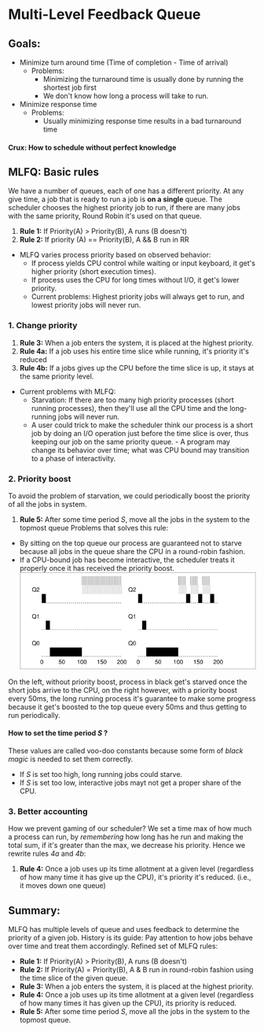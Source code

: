 # Multi-Level Feedback Queue
## Goals: 
- Minimize turn around time (Time of completion - Time of arrival)
	- Problems:  
		- Minimizing the turnaround time is usually done by running the shortest job first
		- We don't know how long a process will take to run. 
- Minimize response time
	- Problems: 
		- Usually minimizing response time results in a bad turnaround time

#### Crux: How to schedule without perfect knowledge

## MLFQ: Basic rules
We have a number of queues, each of one has a different priority. At any give time, a job that is ready to run a job is **on a single** queue. The scheduler chooses the highest priority job to run, if there are many jobs with the same priority, Round Robin it's used on that queue. 
1. **Rule 1:**  If Priority(A) > Priority(B), A runs (B doesn't)
2. **Rule 2:** If priority (A) == Priority(B), A && B run in RR

* MLFQ varies process priority based on observed behavior: 
	* If process yields CPU control while waiting or input keyboard, it get's higher priority (short execution times). 
	 - If process uses the CPU for long times without I/O, it get's lower priority. 
  * Current problems: Highest priority jobs will always get to run, and lowest priority jobs will never run. 
  
### 1. Change priority
1. **Rule 3:** When a job enters the system, it is placed at the highest priority.
2. **Rule 4a:** If a job uses his entire time slice while running, it's priority it's reduced
3. **Rule 4b:** If a jobs gives up the CPU before the time slice is up, it stays at the same priority level.

* Current problems with MLFQ:
	* Starvation: If there are too many high priority processes (short running processes), then they'll use all the CPU time and the long-running jobs will never run. 
	 - A user could trick to make the scheduler think our process is a short job by doing an I/O operation just before the time slice is over, thus keeping our job on the same priority queue.
	  - A program may change its behavior over time; what was CPU bound may transition to a phase of interactivity. 
### 2. Priority boost
To avoid the problem of starvation, we could periodically boost the priority of all the jobs in system. 
1. **Rule 5:** After some time period *S*, move all the jobs in the system to the topmost queue 
Problems that solves this rule: 
- By sitting on the top queue our process are guaranteed not to starve because all jobs in the queue share the CPU in a round-robin fashion.
- If a CPU-bound job has become interactive, the scheduler treats it properly once it has received the priority boost. 
![Priority Boost image](./images/PriorityBoost.png)

On the left, without priority boost, process in black get's starved once the short jobs arrive to the CPU, on the right however, with a priority boost every 50ms, the long running process it's guarantee to make some progress because it get's boosted to the top queue every 50ms and thus getting to run periodically. 

#### How to set the time period *S* ? 
These values are called voo-doo constants because some form of *black magic* is needed to set them correctly. 
* If *S* is set too high, long running jobs could starve. 
* If *S* is set too low, interactive jobs mayt not get a proper share of the CPU.

### 3. Better accounting 
How we prevent gaming of our scheduler? We set a time max of how much a process can run, by *remembering* how long has he run and making the total sum, if it's greater than the max, we decrease his priority. 
Hence we rewrite rules *4a* and *4b*: 
1. **Rule 4:** Once a job uses up its time allotment at a given level (regardless of how many time it has give up the CPU), it's priority it's reduced. (i.e., it moves down one queue) 
## Summary: 
MLFQ has multiple levels of queue and uses feedback to determine the priority of a given job. History is its guide: Pay attention to how jobs behave over time and treat them accordingly. 
Refined set of MLFQ rules:
* **Rule 1:** If Priority(A) > Priority(B), A runs (B doesn't) 
* **Rule 2:** If Priority(A) = Priority(B), A & B run in round-robin fashion using the time slice of the given queue. 
* **Rule 3:** When a job enters the system, it is placed at the highest priority. 
* **Rule 4:** Once a job uses up its time allotment at a given level (regardless of how many times it has given up the CPU), its priority is reduced.
* **Rule 5:** After some time period *S*, move all the jobs in the system to the topmost queue. 
